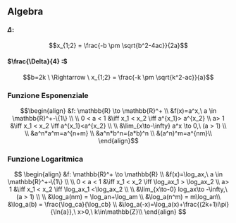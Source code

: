 ## Algebra

#### $\Delta :$
$$x_{1;2} = \frac{-b \pm \sqrt{b^2-4ac}}{2a}$$
#### $\frac{\Delta}{4} :$

$$b=2k \ \Rightarrow \ x_{1;2} = \frac{-k \pm \sqrt{k^2-ac}}{a}$$
### Funzione Esponenziale
```math
\begin{align}
&f: \mathbb{R} \to \mathbb{R}^+ \\
&f(x)=a^x,\ a \in \mathbb{R}^+-\{1\} \\ \\
0 < a < 1 &\iff x_1 < x_2 \iff a^{x_1}> a^{x_2} \\
a> 1 &\iff x_1 < x_2 \iff a^{x_1}<a^{x_2} \\ \\
&\lim_{x\to-\infty} a^x \to 0,\ (a > 1) \\ \\
&a^n*a^m=a^{n+m} \\
&a^n*b^n=(a*b)^n \\
&(a^n)^m=a^{nm}\\
\end{align}
```

### Funzione Logaritmica
$$
\begin{align}
&f: \mathbb{R}^+ \to \mathbb{R} \\
&f(x)=\log_ax,\ a \in \mathbb{R}^+-\{1\} \\ \\
0 < a < 1 &\iff x_1 < x_2 \iff \log_ax_1 > \log_ax_2 \\
a> 1 &\iff x_1 < x_2 \iff \log_ax_1 <\log_ax_2 \\ \\
&\lim_{x\to-0} log_ax\to -\infty,\ (a > 1) \\ \\
&\log_a(nm) = \log_an+\log_am \\
&\log_a(n^m) = m\log_an\\
&\log_a(b) = \frac{\log_ca}{\log_cb} \\
&\log_a(-x)=\log_a(x)+\frac{(2k+1)i\pi}{\ln{a}},\ x>0,\ k\in\mathbb{Z}\\
\end{align}
$$